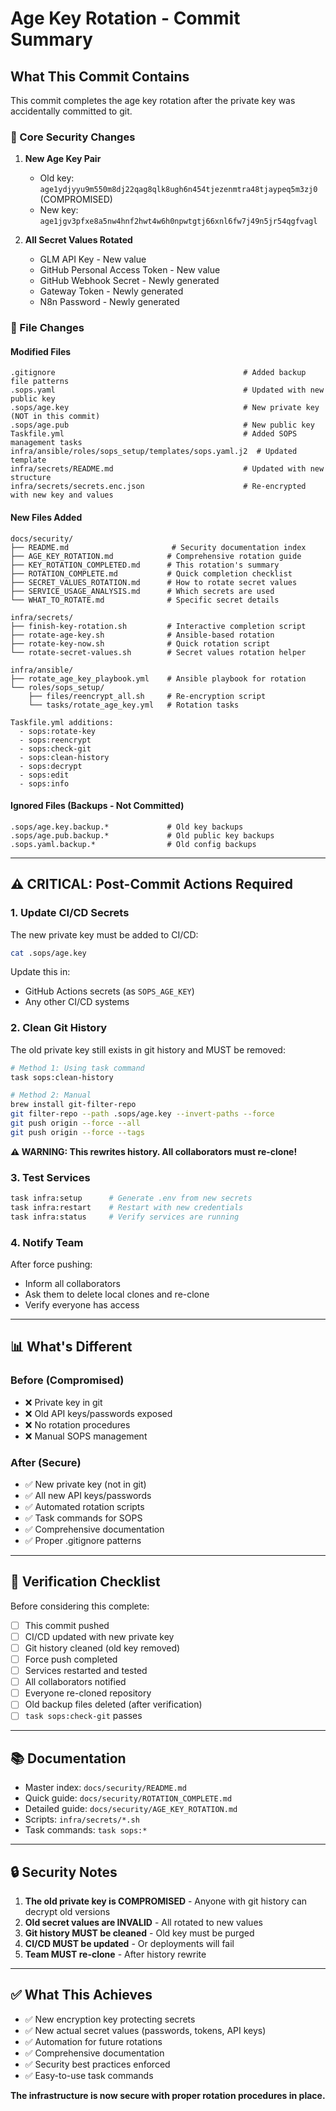 # Age Key Rotation - Commit Summary

## What This Commit Contains

This commit completes the age key rotation after the private key was accidentally committed to git.

### 🔐 Core Security Changes

1. **New Age Key Pair**
   - Old key: `age1ydjyyu9m550m8dj22qag8qlk8ugh6n454tjezenmtra48tjaypeq5m3zj0` (COMPROMISED)
   - New key: `age1jgv3pfxe8a5nw4hnf2hwt4w6h0npwtgtj66xnl6fw7j49n5jr54qgfvagl`

2. **All Secret Values Rotated**
   - GLM API Key - New value
   - GitHub Personal Access Token - New value
   - GitHub Webhook Secret - Newly generated
   - Gateway Token - Newly generated
   - N8n Password - Newly generated

### 📁 File Changes

#### Modified Files

```
.gitignore                                          # Added backup file patterns
.sops.yaml                                          # Updated with new public key
.sops/age.key                                       # New private key (NOT in this commit)
.sops/age.pub                                       # New public key
Taskfile.yml                                        # Added SOPS management tasks
infra/ansible/roles/sops_setup/templates/sops.yaml.j2  # Updated template
infra/secrets/README.md                             # Updated with new structure
infra/secrets/secrets.enc.json                      # Re-encrypted with new key and values
```

#### New Files Added

```
docs/security/
├── README.md                       # Security documentation index
├── AGE_KEY_ROTATION.md            # Comprehensive rotation guide
├── KEY_ROTATION_COMPLETED.md      # This rotation's summary
├── ROTATION_COMPLETE.md           # Quick completion checklist
├── SECRET_VALUES_ROTATION.md      # How to rotate secret values
├── SERVICE_USAGE_ANALYSIS.md      # Which secrets are used
└── WHAT_TO_ROTATE.md              # Specific secret details

infra/secrets/
├── finish-key-rotation.sh         # Interactive completion script
├── rotate-age-key.sh              # Ansible-based rotation
├── rotate-key-now.sh              # Quick rotation script
└── rotate-secret-values.sh        # Secret values rotation helper

infra/ansible/
├── rotate_age_key_playbook.yml    # Ansible playbook for rotation
└── roles/sops_setup/
    ├── files/reencrypt_all.sh     # Re-encryption script
    └── tasks/rotate_age_key.yml   # Rotation tasks

Taskfile.yml additions:
  - sops:rotate-key
  - sops:reencrypt
  - sops:check-git
  - sops:clean-history
  - sops:decrypt
  - sops:edit
  - sops:info
```

#### Ignored Files (Backups - Not Committed)

```
.sops/age.key.backup.*             # Old key backups
.sops/age.pub.backup.*             # Old public key backups  
.sops.yaml.backup.*                # Old config backups
```

---

## ⚠️ CRITICAL: Post-Commit Actions Required

### 1. Update CI/CD Secrets

The new private key must be added to CI/CD:

```bash
cat .sops/age.key
```

Update this in:

- GitHub Actions secrets (as `SOPS_AGE_KEY`)
- Any other CI/CD systems

### 2. Clean Git History

The old private key still exists in git history and MUST be removed:

```bash
# Method 1: Using task command
task sops:clean-history

# Method 2: Manual
brew install git-filter-repo
git filter-repo --path .sops/age.key --invert-paths --force
git push origin --force --all
git push origin --force --tags
```

**⚠️ WARNING: This rewrites history. All collaborators must re-clone!**

### 3. Test Services

```bash
task infra:setup      # Generate .env from new secrets
task infra:restart    # Restart with new credentials
task infra:status     # Verify services are running
```

### 4. Notify Team

After force pushing:

- Inform all collaborators
- Ask them to delete local clones and re-clone
- Verify everyone has access

---

## 📊 What's Different

### Before (Compromised)

- ❌ Private key in git
- ❌ Old API keys/passwords exposed
- ❌ No rotation procedures
- ❌ Manual SOPS management

### After (Secure)

- ✅ New private key (not in git)
- ✅ All new API keys/passwords
- ✅ Automated rotation scripts
- ✅ Task commands for SOPS
- ✅ Comprehensive documentation
- ✅ Proper .gitignore patterns

---

## 🎯 Verification Checklist

Before considering this complete:

- [ ] This commit pushed
- [ ] CI/CD updated with new private key
- [ ] Git history cleaned (old key removed)
- [ ] Force push completed
- [ ] Services restarted and tested
- [ ] All collaborators notified
- [ ] Everyone re-cloned repository
- [ ] Old backup files deleted (after verification)
- [ ] `task sops:check-git` passes

---

## 📚 Documentation

- Master index: `docs/security/README.md`
- Quick guide: `docs/security/ROTATION_COMPLETE.md`
- Detailed guide: `docs/security/AGE_KEY_ROTATION.md`
- Scripts: `infra/secrets/*.sh`
- Task commands: `task sops:*`

---

## 🔒 Security Notes

1. **The old private key is COMPROMISED** - Anyone with git history can decrypt old versions
2. **Old secret values are INVALID** - All rotated to new values
3. **Git history MUST be cleaned** - Old key must be purged
4. **CI/CD MUST be updated** - Or deployments will fail
5. **Team MUST re-clone** - After history rewrite

---

## ✅ What This Achieves

- ✅ New encryption key protecting secrets
- ✅ New actual secret values (passwords, tokens, API keys)
- ✅ Automation for future rotations
- ✅ Comprehensive documentation
- ✅ Security best practices enforced
- ✅ Easy-to-use task commands

**The infrastructure is now secure with proper rotation procedures in place.**
